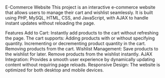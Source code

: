 E-Commerce Website
This project is an interactive e-commerce website that allows users to manage their cart and wishlist seamlessly. It is built using PHP, MySQL, HTML, CSS, and JavaScript, with AJAX to handle instant updates without reloading the page.

Features
Add to Cart: Instantly add products to the cart without refreshing the page. The cart supports:
Adding products with or without specifying quantity.
Incrementing or decrementing product quantity in the cart.
Removing products from the cart.
Wishlist Management:
Save products to the wishlist for later.
Remove products from the wishlist instantly.
AJAX Integration: Provides a smooth user experience by dynamically updating content without requiring page reloads.
Responsive Design: The website is optimized for both desktop and mobile devices.
